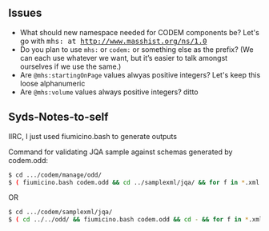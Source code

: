 Issues
------
* What should new namespace needed for CODEM components be? Let's go with <tt>mhs: at http://www.masshist.org/ns/1.0</tt>
* Do you plan to use `mhs:` or `codem:` or something else as the prefix? (We can each use whatever we want, but it’s easier to talk amongst ourselves if we use the same.)
* Are `@mhs:startingOnPage` values alwyas positive integers? Let's keep this loose alphanumeric
* Are `@mhs:volume` values always positive integers? ditto

Syds-Notes-to-self
------------------

IIRC, I just used fiumicino.bash to generate outputs

Command for validating JQA sample against schemas generated by codem.odd:

~~~~~sh
$ cd .../codem/manage/odd/
$ ( fiumicino.bash codem.odd && cd ../samplexml/jqa/ && for f in *.xml ; do echo "" ; echo "---------$f:" ; jing ../../odd/codem.rng $f | perl -pe 's,^/Users/syd/Documents/ridgeback/codem/manage/samplexml/jqa/,,;s,;.*$,,;' ; probatron -t ../../odd/codem.isosch $f ; done 2>&1 > validation.txt )
~~~~~

OR

~~~~~sh
$ cd .../codem/samplexml/jqa/
$ ( cd ../../odd/ && fiumicino.bash codem.odd && cd - && for f in *.xml ; do echo "" ; echo "---------$f:" ; jing ../../odd/codem.rng $f | perl -pe 's,^/Users/syd/Documents/ridgeback/codem/manage/samplexml/jqa/,,;s,;.*$,,;' ; probatron -t ../../odd/codem.isosch $f ; done 2>&1 > validation.txt )
~~~~~
